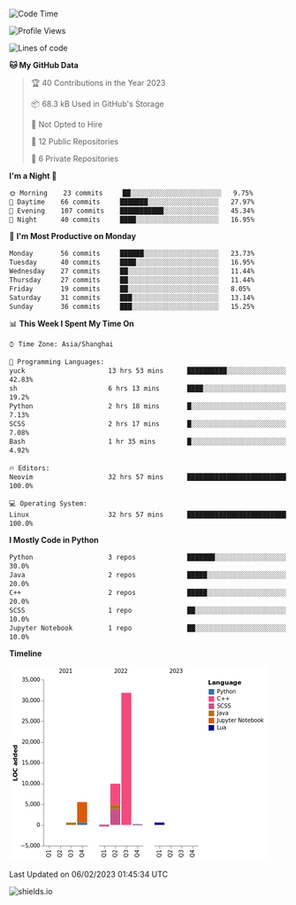 <!--START_SECTION:waka-->
![Code Time](http://img.shields.io/badge/Code%20Time-145%20hrs%2032%20mins-blue)

![Profile Views](http://img.shields.io/badge/Profile%20Views-0-blue)

![Lines of code](https://img.shields.io/badge/From%20Hello%20World%20I%27ve%20Written-48%20Thousand%20lines%20of%20code-blue)

**🐱 My GitHub Data** 

> 🏆 40 Contributions in the Year 2023
 > 
> 📦 68.3 kB Used in GitHub's Storage 
 > 
> 🚫 Not Opted to Hire
 > 
> 📜 12 Public Repositories 
 > 
> 🔑 6 Private Repositories  
 > 
**I'm a Night 🦉** 

```text
🌞 Morning    23 commits     ██░░░░░░░░░░░░░░░░░░░░░░░   9.75% 
🌆 Daytime    66 commits     ███████░░░░░░░░░░░░░░░░░░   27.97% 
🌃 Evening    107 commits    ███████████░░░░░░░░░░░░░░   45.34% 
🌙 Night      40 commits     ████░░░░░░░░░░░░░░░░░░░░░   16.95%

```
📅 **I'm Most Productive on Monday** 

```text
Monday       56 commits     ██████░░░░░░░░░░░░░░░░░░░   23.73% 
Tuesday      40 commits     ████░░░░░░░░░░░░░░░░░░░░░   16.95% 
Wednesday    27 commits     ██░░░░░░░░░░░░░░░░░░░░░░░   11.44% 
Thursday     27 commits     ██░░░░░░░░░░░░░░░░░░░░░░░   11.44% 
Friday       19 commits     ██░░░░░░░░░░░░░░░░░░░░░░░   8.05% 
Saturday     31 commits     ███░░░░░░░░░░░░░░░░░░░░░░   13.14% 
Sunday       36 commits     ███░░░░░░░░░░░░░░░░░░░░░░   15.25%

```


📊 **This Week I Spent My Time On** 

```text
⌚︎ Time Zone: Asia/Shanghai

💬 Programming Languages: 
yuck                     13 hrs 53 mins      ██████████░░░░░░░░░░░░░░░   42.83% 
sh                       6 hrs 13 mins       ████░░░░░░░░░░░░░░░░░░░░░   19.2% 
Python                   2 hrs 18 mins       █░░░░░░░░░░░░░░░░░░░░░░░░   7.13% 
SCSS                     2 hrs 17 mins       █░░░░░░░░░░░░░░░░░░░░░░░░   7.08% 
Bash                     1 hr 35 mins        █░░░░░░░░░░░░░░░░░░░░░░░░   4.92%

🔥 Editors: 
Neovim                   32 hrs 57 mins      █████████████████████████   100.0%

💻 Operating System: 
Linux                    32 hrs 57 mins      █████████████████████████   100.0%

```

**I Mostly Code in Python** 

```text
Python                   3 repos             ███████░░░░░░░░░░░░░░░░░░   30.0% 
Java                     2 repos             █████░░░░░░░░░░░░░░░░░░░░   20.0% 
C++                      2 repos             █████░░░░░░░░░░░░░░░░░░░░   20.0% 
SCSS                     1 repo              ██░░░░░░░░░░░░░░░░░░░░░░░   10.0% 
Jupyter Notebook         1 repo              ██░░░░░░░░░░░░░░░░░░░░░░░   10.0%

```


**Timeline**

![Chart not found](https://raw.githubusercontent.com/kopp4/kopp4/main/charts/bar_graph.png) 


 Last Updated on 06/02/2023 01:45:34 UTC
<!--END_SECTION:waka-->
![shields.io](https://img.shields.io/github/commit-activity/w/kopp4/kopp4?color=g&label=abusing%20bot&style=flat-square)
